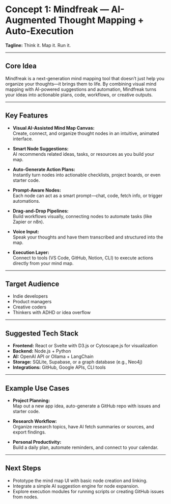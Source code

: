 # Concept 1: Mindfreak — AI-Augmented Thought Mapping + Auto-Execution

**Tagline:** Think it. Map it. Run it.

---

## Core Idea

Mindfreak is a next-generation mind mapping tool that doesn’t just help you organize your thoughts—it brings them to life. By combining visual mind mapping with AI-powered suggestions and automation, Mindfreak turns your ideas into actionable plans, code, workflows, or creative outputs.

---

## Key Features

- **Visual AI-Assisted Mind Map Canvas:**  
  Create, connect, and organize thought nodes in an intuitive, animated interface.

- **Smart Node Suggestions:**  
  AI recommends related ideas, tasks, or resources as you build your map.

- **Auto-Generate Action Plans:**  
  Instantly turn nodes into actionable checklists, project boards, or even starter code.

- **Prompt-Aware Nodes:**  
  Each node can act as a smart prompt—chat, code, fetch info, or trigger automations.

- **Drag-and-Drop Pipelines:**  
  Build workflows visually, connecting nodes to automate tasks (like Zapier or n8n).

- **Voice Input:**  
  Speak your thoughts and have them transcribed and structured into the map.

- **Execution Layer:**  
  Connect to tools (VS Code, GitHub, Notion, CLI) to execute actions directly from your mind map.

---

## Target Audience

- Indie developers
- Product managers
- Creative coders
- Thinkers with ADHD or idea overflow

---

## Suggested Tech Stack

- **Frontend:** React or Svelte with D3.js or Cytoscape.js for visualization
- **Backend:** Node.js + Python
- **AI:** OpenAI API or Ollama + LangChain
- **Storage:** SQLite, Supabase, or a graph database (e.g., Neo4j)
- **Integrations:** GitHub, Google APIs, CLI tools

---

## Example Use Cases

- **Project Planning:**  
  Map out a new app idea, auto-generate a GitHub repo with issues and starter code.

- **Research Workflow:**  
  Organize research topics, have AI fetch summaries or sources, and export findings.

- **Personal Productivity:**  
  Build a daily plan, automate reminders, and connect to your calendar.

---

## Next Steps

- Prototype the mind map UI with basic node creation and linking.
- Integrate a simple AI suggestion engine for node expansion.
- Explore execution modules for running scripts or creating GitHub issues from nodes.